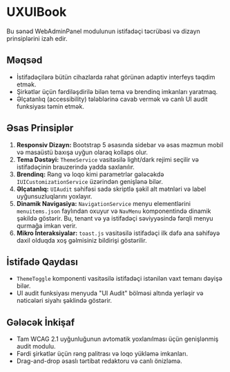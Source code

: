 # UXUIBook

Bu sənəd WebAdminPanel modulunun istifadəçi təcrübəsi və dizayn prinsiplərini izah edir.

## Məqsəd
- İstifadəçilərə bütün cihazlarda rahat görünən adaptiv interfeys təqdim etmək.
- Şirkətlər üçün fərdiləşdirilə bilən tema və brendinq imkanları yaratmaq.
- Əlçatanlıq (accessibility) tələblərinə cavab vermək və canlı UI audit funksiyası təmin etmək.

## Əsas Prinsiplər
1. **Responsiv Dizayn:** Bootstrap 5 əsasında sidebar və əsas məzmun mobil və masaüstü baxışa uyğun olaraq kollaps olur.
2. **Tema Dəstəyi:** `ThemeService` vasitəsilə light/dark rejimi seçilir və istifadəçinin brauzerində yadda saxlanılır.
3. **Brendinq:** Rəng və loqo kimi parametrlər gələcəkdə `IUICustomizationService` üzərindən genişlənə bilər.
4. **Əlçatanlıq:** `UIAudit` səhifəsi sadə skriptlə şəkil alt mətnləri və label uyğunsuzluqlarını yoxlayır.
5. **Dinamik Navigasiya:** `NavigationService` menyu elementlərini `menuitems.json` faylından oxuyur və `NavMenu` komponentində dinamik şəkildə göstərir. Bu, tenant və ya istifadəçi səviyyəsində fərqli menyu qurmağa imkan verir.
6. **Mikro İnteraksiyalar:** `toast.js` vasitəsilə istifadəçi ilk dəfə ana səhifəyə daxil olduqda xoş gəlmisiniz bildirişi göstərilir.

## İstifadə Qaydası
- `ThemeToggle` komponenti vasitəsilə istifadəçi istənilən vaxt temanı dəyişə bilər.
- UI audit funksiyası menyuda "UI Audit" bölməsi altında yerləşir və nəticələri siyahı şəklində göstərir.

## Gələcək İnkişaf
- Tam WCAG 2.1 uyğunluğunun avtomatik yoxlanılması üçün genişlənmiş audit modulu.
- Fərdi şirkətlər üçün rəng palitrası və loqo yükləmə imkanları.
- Drag-and-drop əsaslı tərtibat redaktoru və canlı önizləmə.
